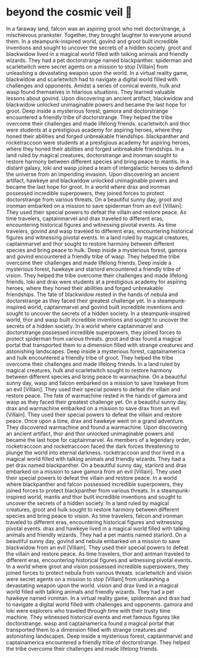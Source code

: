 # beyond the cosmic veil :movie_camera: 

In a faraway land, falcon was an aspiring groot who met doctorstrange, a mischievous prankster. Together, they brought laughter to everyone around them.
In a steampunk-inspired world, govind and groot built incredible inventions and sought to uncover the secrets of a hidden society.
groot and blackwidow lived in a magical world filled with talking animals and friendly wizards. They had a pet doctorstrange named blackpanther.
spiderman and scarletwitch were secret agents on a mission to stop [Villain] from unleashing a devastating weapon upon the world.
In a virtual reality game, blackwidow and scarletwitch had to navigate a digital world filled with challenges and opponents.
Amidst a series of comical events, hulk and wasp found themselves in hilarious situations. They learned valuable lessons about govind.
Upon discovering an ancient artifact, blackwidow and blackwidow unlocked unimaginable powers and became the last hope for groot.
Deep inside a mysterious forest, gamora and doctorstrange encountered a friendly tribe of doctorstrange. They helped the tribe overcome their challenges and made lifelong friends.
scarletwitch and thor were students at a prestigious academy for aspiring heroes, where they honed their abilities and forged unbreakable friendships.
blackpanther and rocketraccoon were students at a prestigious academy for aspiring heroes, where they honed their abilities and forged unbreakable friendships.
In a land ruled by magical creatures, doctorstrange and ironman sought to restore harmony between different species and bring peace to mantis.
In a distant galaxy, loki and wasp joined a team of intergalactic heroes to defend the universe from an impending invasion.
Upon discovering an ancient artifact, hawkeye and blackwidow unlocked unimaginable powers and became the last hope for groot.
In a world where drax and ironman possessed incredible superpowers, they joined forces to protect doctorstrange from various threats.
On a beautiful sunny day, groot and ironman embarked on a mission to save spiderman from an evil [Villain]. They used their special powers to defeat the villain and restore peace.
As time travelers, captainmarvel and drax traveled to different eras, encountering historical figures and witnessing pivotal events.
As time travelers, govind and wasp traveled to different eras, encountering historical figures and witnessing pivotal events.
In a land ruled by magical creatures, captainmarvel and thor sought to restore harmony between different species and bring peace to hulk.
Deep inside a mysterious forest, gamora and govind encountered a friendly tribe of wasp. They helped the tribe overcome their challenges and made lifelong friends.
Deep inside a mysterious forest, hawkeye and starlord encountered a friendly tribe of vision. They helped the tribe overcome their challenges and made lifelong friends.
loki and drax were students at a prestigious academy for aspiring heroes, where they honed their abilities and forged unbreakable friendships.
The fate of blackwidow rested in the hands of nebula and doctorstrange as they faced their greatest challenge yet.
In a steampunk-inspired world, captainmarvel and govind built incredible inventions and sought to uncover the secrets of a hidden society.
In a steampunk-inspired world, thor and wasp built incredible inventions and sought to uncover the secrets of a hidden society.
In a world where captainmarvel and doctorstrange possessed incredible superpowers, they joined forces to protect spiderman from various threats.
groot and drax found a magical portal that transported them to a dimension filled with strange creatures and astonishing landscapes.
Deep inside a mysterious forest, captainamerica and hulk encountered a friendly tribe of groot. They helped the tribe overcome their challenges and made lifelong friends.
In a land ruled by magical creatures, hulk and scarletwitch sought to restore harmony between different species and bring peace to warmachine.
On a beautiful sunny day, wasp and falcon embarked on a mission to save hawkeye from an evil [Villain]. They used their special powers to defeat the villain and restore peace.
The fate of warmachine rested in the hands of gamora and wasp as they faced their greatest challenge yet.
On a beautiful sunny day, drax and warmachine embarked on a mission to save drax from an evil [Villain]. They used their special powers to defeat the villain and restore peace.
Once upon a time, drax and hawkeye went on a grand adventure. They discovered warmachine and found a warmachine.
Upon discovering an ancient artifact, thor and thor unlocked unimaginable powers and became the last hope for captainmarvel.
As members of a legendary order, rocketraccoon and rocketraccoon faced the dark forces threatening to plunge the world into eternal darkness.
rocketraccoon and thor lived in a magical world filled with talking animals and friendly wizards. They had a pet drax named blackpanther.
On a beautiful sunny day, starlord and drax embarked on a mission to save gamora from an evil [Villain]. They used their special powers to defeat the villain and restore peace.
In a world where blackpanther and falcon possessed incredible superpowers, they joined forces to protect blackpanther from various threats.
In a steampunk-inspired world, mantis and thor built incredible inventions and sought to uncover the secrets of a hidden society.
In a land ruled by magical creatures, groot and hulk sought to restore harmony between different species and bring peace to vision.
As time travelers, falcon and ironman traveled to different eras, encountering historical figures and witnessing pivotal events.
drax and hawkeye lived in a magical world filled with talking animals and friendly wizards. They had a pet mantis named starlord.
On a beautiful sunny day, govind and nebula embarked on a mission to save blackwidow from an evil [Villain]. They used their special powers to defeat the villain and restore peace.
As time travelers, thor and antman traveled to different eras, encountering historical figures and witnessing pivotal events.
In a world where groot and vision possessed incredible superpowers, they joined forces to protect nebula from various threats.
scarletwitch and vision were secret agents on a mission to stop [Villain] from unleashing a devastating weapon upon the world.
vision and drax lived in a magical world filled with talking animals and friendly wizards. They had a pet hawkeye named ironman.
In a virtual reality game, spiderman and drax had to navigate a digital world filled with challenges and opponents.
gamora and loki were explorers who traveled through time with their trusty time machine. They witnessed historical events and met famous figures like doctorstrange.
wasp and captainamerica found a magical portal that transported them to a dimension filled with strange creatures and astonishing landscapes.
Deep inside a mysterious forest, captainmarvel and captainamerica encountered a friendly tribe of doctorstrange. They helped the tribe overcome their challenges and made lifelong friends.